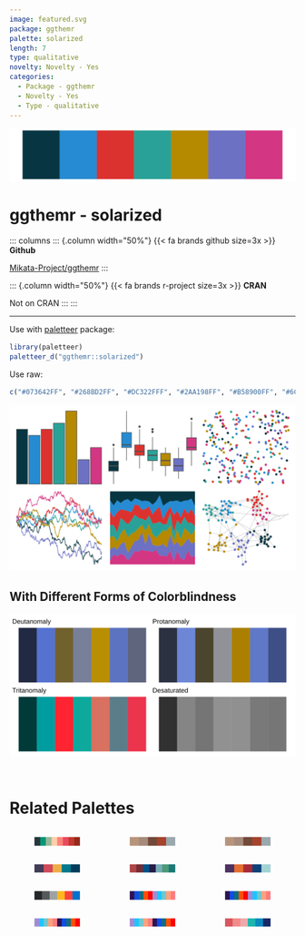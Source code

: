 ```yaml
---
image: featured.svg
package: ggthemr
palette: solarized
length: 7
type: qualitative
novelty: Novelty - Yes
categories:
  - Package - ggthemr
  - Novelty - Yes
  - Type - qualitative
---
```


![](featured.svg)

# ggthemr - solarized 

::: columns
::: {.column width="50%"}
{{< fa brands github size=3x >}}
**Github**

[Mikata-Project/ggthemr](https://github.com/Mikata-Project/ggthemr)
:::

::: {.column width="50%"}
{{< fa brands r-project size=3x >}}
**CRAN**

Not on CRAN
:::
:::

<hr> 

Use with [paletteer](https://emilhvitfeldt.github.io/paletteer/) package:

```r
library(paletteer)
paletteer_d("ggthemr::solarized")
```

Use raw:

```r
c("#073642FF", "#268BD2FF", "#DC322FFF", "#2AA198FF", "#B58900FF", "#6C71C4FF", "#D33682FF")
``` 

![](examples.png) <br>

## With Different Forms of Colorblindness

![](colorblind.svg) 

<br>

# Related Palettes

<div class="list" style="display: grid; grid-template-columns: auto auto auto;"> <figure class="figure">
<a href="../../awtools/a_palette/"> <img src="../../awtools/a_palette/featured.svg" style="width: 100%;" class="figure-img"></a>
</figure> <figure class="figure">
<a href="../../ButterflyColors/hamadryas_feronia/"> <img src="../../ButterflyColors/hamadryas_feronia/featured.svg" style="width: 100%;" class="figure-img"></a>
</figure> <figure class="figure">
<a href="../../ButterflyColors/hamadryas_feronia/"> <img src="../../ButterflyColors/hamadryas_feronia/featured.svg" style="width: 100%;" class="figure-img"></a>
</figure> <figure class="figure">
<a href="../../PrettyCols/Lively/"> <img src="../../PrettyCols/Lively/featured.svg" style="width: 100%;" class="figure-img"></a>
</figure> <figure class="figure">
<a href="../../MoMAColors/Sidhu/"> <img src="../../MoMAColors/Sidhu/featured.svg" style="width: 100%;" class="figure-img"></a>
</figure> <figure class="figure">
<a href="../../suffrager/oxon/"> <img src="../../suffrager/oxon/featured.svg" style="width: 100%;" class="figure-img"></a>
</figure> <figure class="figure">
<a href="../../nbapalettes/thunder_city/"> <img src="../../nbapalettes/thunder_city/featured.svg" style="width: 100%;" class="figure-img"></a>
</figure> <figure class="figure">
<a href="../../ggprism/prism_light/"> <img src="../../ggprism/prism_light/featured.svg" style="width: 100%;" class="figure-img"></a>
</figure> <figure class="figure">
<a href="../../ggprism/prism_dark2/"> <img src="../../ggprism/prism_dark2/featured.svg" style="width: 100%;" class="figure-img"></a>
</figure> <figure class="figure">
<a href="../../ggprism/prism_light2/"> <img src="../../ggprism/prism_light2/featured.svg" style="width: 100%;" class="figure-img"></a>
</figure> <figure class="figure">
<a href="../../ggprism/prism_dark/"> <img src="../../ggprism/prism_dark/featured.svg" style="width: 100%;" class="figure-img"></a>
</figure> <figure class="figure">
<a href="../../LaCroixColoR/CranRaspberry/"> <img src="../../LaCroixColoR/CranRaspberry/featured.svg" style="width: 100%;" class="figure-img"></a>
</figure> 
</div>
